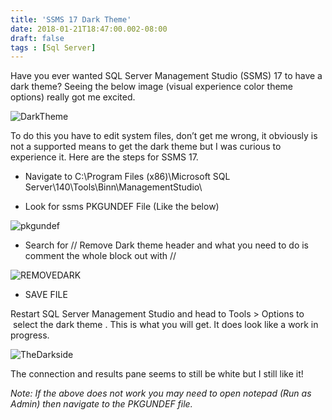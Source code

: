 ```yaml
---
title: 'SSMS 17 Dark Theme'
date: 2018-01-21T18:47:00.002-08:00
draft: false
tags : [Sql Server]
---
```


Have you ever wanted SQL Server Management Studio (SSMS) 17 to have a dark theme? Seeing the below image (visual experience color theme options) really got me excited.

![DarkTheme](https://blobeater.files.wordpress.com/2017/09/darktheme.jpg?w=584)

To do this you have to edit system files, don’t get me wrong, it obviously is not a supported means to get the dark theme but I was curious to experience it. Here are the steps for SSMS 17.

*   Navigate to C:\\Program Files (x86)\\Microsoft SQL Server\\140\\Tools\\Binn\\ManagementStudio\

  

*   Look for ssms PKGUNDEF File (Like the below)

![pkgundef](https://blobeater.files.wordpress.com/2017/09/pkgundef.jpg?w=584)

  

*   Search for // Remove Dark theme header and what you need to do is comment the whole block out with //

![REMOVEDARK](https://blobeater.files.wordpress.com/2017/09/removedark.jpg?w=584)

*   SAVE FILE

Restart SQL Server Management Studio and head to Tools > Options to  select the dark theme . This is what you will get. It does look like a work in progress.

![TheDarkside](https://blobeater.files.wordpress.com/2017/09/thedarkside.jpg?w=584)

The connection and results pane seems to still be white but I still like it!

_Note: If the above does not work you may need to open notepad (Run as Admin) then navigate to the PKGUNDEF file._